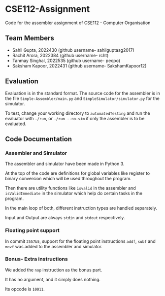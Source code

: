 # CSE112-Assignment

Code for the assembler assignment of CSE112 - Computer Organisation

## Team Members

- Sahil Gupta, 2022430 (github username- sahilguptasg2017)
- Rachit Arora, 2022384 (github username- rcht)
- Tanmay Singhal, 2022535 (github username- pecpo)
- Saksham Kapoor, 2022431 (github username- SakshamKapoor12) 

## Evaluation

Evaluation is in the standard format. The source code for the assembler is in the file `Simple-Assembler/main.py` and `SimpleSimulator/simulator.py` for the simulator.

To test, change your working directory to `automatedTesting` and run the evaluator with `./run`, or `./run --no-sim` if only the assembler is to be evaluated.

## Code Documentation

### Assembler and Simulator

The assembler and simulator have been made in Python 3.

At the top of the code are definitions for global variables like register to binary conversion which will be used throughout the program.

Then there are utility functions like `isvalid` in the assembler and `isValidImmediate` in the simulator which help do certain tasks in the program.

In the main loop of both, different instruction types are handled separately. 

Input and Output are always `stdin` and `stdout` respectively.

### Floating point support

In commit `2557b5`, support for the floating point instructions `addf`, `subf` and `movf` was added to the assembler and simulator.

### Bonus- Extra instructions

We added the `nop` instruction as the bonus part.

It has no argument, and it simply does nothing.

Its opcode is `10011`.
